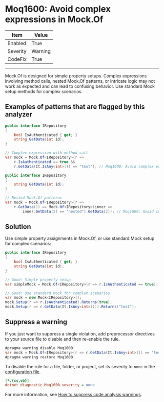 # Moq1600: Avoid complex expressions in Mock.Of

| Item     | Value   |
| -------- | ------- |
| Enabled  | True    |
| Severity | Warning |
| CodeFix  | True    |
---

Mock.Of is designed for simple property setups. Complex expressions involving method calls, nested Mock.Of patterns, or intricate logic may not work as expected and can lead to confusing behavior. Use standard Mock setup methods for complex scenarios.

## Examples of patterns that are flagged by this analyzer

```csharp
public interface IRepository
{
    bool IsAuthenticated { get; }
    string GetData(int id);
}

// Complex expression with method call
var mock = Mock.Of<IRepository>(r => 
    r.IsAuthenticated == true && 
    r.GetData(It.IsAny<int>()) == "test"); // Moq1600: Avoid complex expressions in Mock.Of
```

```csharp
public interface IRepository
{
    string GetData(int id);
}

// Nested Mock.Of patterns
var mock = Mock.Of<IRepository>(r =>
    r.GetData(1) == Mock.Of<IRepository>(inner => 
        inner.GetData(2) == "nested").GetData(2)); // Moq1600: Avoid complex expressions in Mock.Of
```

## Solution

Use simple property assignments in Mock.Of, or use standard Mock setup for complex scenarios:

```csharp
public interface IRepository
{
    bool IsAuthenticated { get; }
    string GetData(int id);
}

// Good: Simple property setup
var simpleMock = Mock.Of<IRepository>(r => r.IsAuthenticated == true);

// Good: Use standard Mock for complex scenarios
var mock = new Mock<IRepository>();
mock.Setup(r => r.IsAuthenticated).Returns(true);
mock.Setup(r => r.GetData(It.IsAny<int>())).Returns("test");
```

## Suppress a warning

If you just want to suppress a single violation, add preprocessor directives to
your source file to disable and then re-enable the rule.

```csharp
#pragma warning disable Moq1600
var mock = Mock.Of<IRepository>(r => r.GetData(It.IsAny<int>()) == "test"); // Moq1600: Avoid complex expressions in Mock.Of
#pragma warning restore Moq1600
```

To disable the rule for a file, folder, or project, set its severity to `none`
in the
[configuration file](https://learn.microsoft.com/en-us/dotnet/fundamentals/code-analysis/configuration-files).

```ini
[*.{cs,vb}]
dotnet_diagnostic.Moq1600.severity = none
```

For more information, see
[How to suppress code analysis warnings](https://learn.microsoft.com/en-us/dotnet/fundamentals/code-analysis/suppress-warnings).